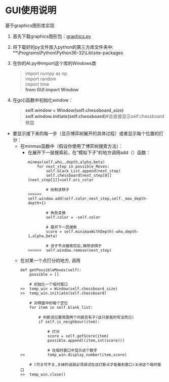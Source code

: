 # GUI使用说明
基于graphics图形库实现
1. 首先下载graphics图形包：[graphics.py](http://mcsp.wartburg.edu/zelle/python/graphics.py)   
  
2. 将下载好的py文件放入python的第三方库文件夹中:       **\Programs\Python\Python36-32\Lib\site-packages
  
3. 在你的AI.py中import这个库的Windows类
    >import numpy as np  
    >import random  
    >import time  
    > **from GUI import Window**

4. 在go()函数中初始化window：
    >**self.window = Window(self.chessboard_size)**  
    >**self.window.initiate(self.chessboard)**#会直接显示self.chessboard棋盘  


* 要显示接下来的每一步（显示博弈树展开的具体过程）或者显示每个位置的打分：
    * 在minmax函数中（假设你使用了博弈树搜索方法）：
        * 在展开下一层搜索前，在“模拟下子”的地方调用add（）函数：
            ```
            minmax(self,who,,depth,alpha,beta)
                for next_step in possible_Moves:
                    self.black_List.append(next_step)
                    self.chessboard[next_step[0]][next_step[1]]=self.ori_color
                    
                    # 绘制该棋子
            >>>>>>  self.window.add(self.color,next_step,self._max_depth-depth+1)

                    # 角色变换
                    self.color = -self.color

                    # 展开下一层搜索
                    score = self.minimaxWithDepth(-who,depth-1,alpha,beta)
                    
                    # 该子节点搜索完后,移除该棋子
            >>>>>>  self.window.remove(next_step)
            ```
    * 在对某一个点打分的地方, 调用  
        ```
        def getPossibleMoves(self):
            possible = []

            # 初始化一个临时窗口
        >>  temp_win = Window(self.chessboard_size)
        >>  temp_win.initiate(self.chessboard)

            # 对棋盘中的每个空位
            for item in self.blank_list:

                # 判断该位置周围两个内是否有子(这只是我的写法而已)
                if self.is_neighbour(item):

                    # 打分
                    score = self.getScore(item)
                    possible.append((item,int(score)))

                    # 在临时窗口中显示这个数字
        >>          temp_win.display_number(item,score)
        
            # (可关可不关,关掉的话就必须调试在这打断点才能看到窗口)关闭这个临时窗口
        >>  temp_win.close()
        ```
